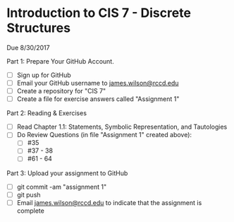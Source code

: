 # Introduction to CIS 7 - Discrete Structures
Due 8/30/2017

Part 1: Prepare Your GitHub Account.

  - [ ]  Sign up for GitHub
  - [ ]  Email your GitHub username to james.wilson@rccd.edu
  - [ ]  Create a repository for "CIS 7"
  - [ ]  Create a file for exercise answers called "Assignment 1"

Part 2: Reading & Exercises

  - [ ] Read Chapter 1.1: Statements, Symbolic Representation, and Tautologies
  - [ ] Do Review Questions (in file "Assignment 1" created above):
    - [ ] #35
    - [ ] #37 - 38
    - [ ] #61 - 64

Part 3: Upload your assignment to GitHub

  - [ ] git commit -am "assignment 1"
  - [ ] git push
  - [ ] Email james.wilson@rccd.edu to indicate that the assignment is complete
